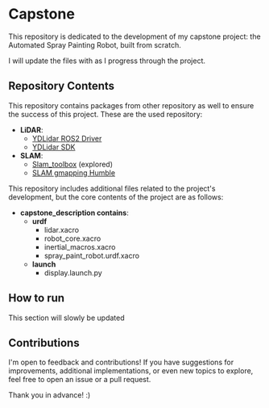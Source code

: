 # Capstone

This repository is dedicated to the development of my capstone project: the Automated Spray Painting Robot, built from scratch.

I will update the files with as I progress through the project.

## Repository Contents
This repository contains packages from other repository as well to ensure the success of this project.
These are the used repository:
- **LiDAR**:
  - [YDLidar ROS2 Driver](https://github.com/YDLIDAR/ydlidar_ros2_driver.git)
  - [YDLidar SDK](https://github.com/YDLIDAR/YDLidar-SDK.git)
- **SLAM**:
  - [Slam_toolbox](https://github.com/SteveMacenski/slam_toolbox) (explored)
  - [SLAM gmapping Humble](https://github.com/GMHadou/slam_gmapping_Humble)
   
This repository includes additional files related to the project's development, but the core contents of the project are as follows:
- **capstone_description contains**:
  - **urdf**
    - lidar.xacro
    - robot_core.xacro
    - inertial_macros.xacro
    - spray_paint_robot.urdf.xacro
  - **launch**
     - display.launch.py

## How to run
This section will slowly be updated

## Contributions
I'm open to feedback and contributions! If you have suggestions for improvements, additional implementations, or even new topics to explore, feel free to open an issue or a pull request.

Thank you in advance! :)
